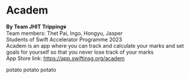 # Academ
**By Team JHIT Tripping💀**  
Team members: Thet Pai, Ingo, Hongyu, Jasper  
Students of Swift Accelerator Programme 2023  
Academ is an app where you can track and calculate your marks and set goals for yourself so that you never lose track of your marks  
App Store link: https://app.swiftinsg.org/academ


potato potato potato

